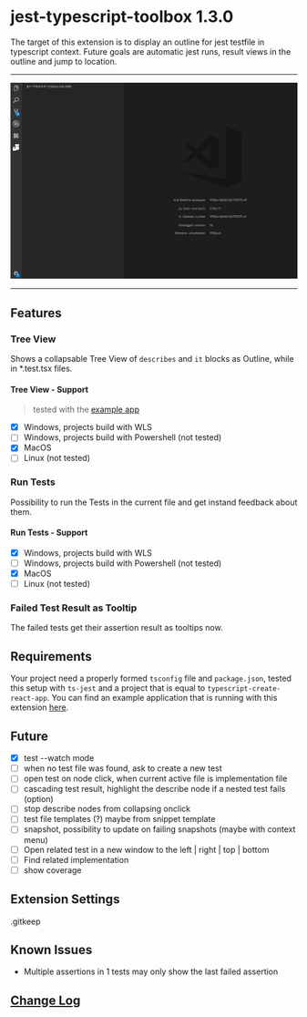 # jest-typescript-toolbox 1.3.0

The target of this extension is to display an outline for jest testfile in typescript context. Future goals are automatic jest runs, result views in the outline and jump to location.

-----------------------------------------------------------------------------------------------------------

![preview](https://raw.githubusercontent.com/Sly321/jest-typescript-toolbox/master/assets/preview.gif)

-----------------------------------------------------------------------------------------------------------

## Features

### Tree View

Shows a collapsable Tree View of `describes` and `it` blocks as Outline, while in *.test.tsx files.

#### Tree View - Support

> tested with the [example app](https://github.com/Sly321/jest-typescript-toolbox-example-app)

- [x] Windows, projects build with WLS
- [ ] Windows, projects build with Powershell (not tested)
- [x] MacOS
- [ ] Linux (not tested)

### Run Tests

Possibility to run the Tests in the current file and get instand feedback about them.

#### Run Tests - Support

- [x] Windows, projects build with WLS
- [ ] Windows, projects build with Powershell (not tested)
- [x] MacOS
- [ ] Linux (not tested)

### Failed Test Result as Tooltip

The failed tests get their assertion result as tooltips now.

## Requirements

Your project need a properly formed `tsconfig` file and `package.json`, tested this setup with `ts-jest` and a project that is equal to `typescript-create-react-app`. You can find an example application that is running with this extension [here](https://github.com/Sly321/jest-typescript-toolbox-example-app).

## Future

- [x] test --watch mode
- [ ] when no test file was found, ask to create a new test
- [ ] open test on node click, when current active file is implementation file
- [ ] cascading test result, highlight the describe node if a nested test fails (option)
- [ ] stop describe nodes from collapsing onclick
- [ ] test file templates (?) maybe from snippet template
- [ ] snapshot, possibility to update on failing snapshots (maybe with context menu)
- [ ] Open related test in a new window to the left | right | top | bottom
- [ ] Find related implementation
- [ ] show coverage

## Extension Settings

.gitkeep

## Known Issues

- Multiple assertions in 1 tests may only show the last failed assertion

## [Change Log](https://github.com/Sly321/jest-typescript-toolbox/blob/master/CHANGELOG.md)
